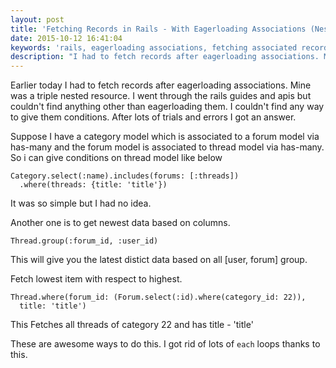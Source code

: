 ```yaml
---
layout: post
title: 'Fetching Records in Rails - With Eagerloading Associations (Nested)'
date: 2015-10-12 16:41:04
keywords: 'rails, eagerloading associations, fetching associated records in rails, fetching records'
description: "I had to fetch records after eagerloading associations. Mine was a triple nested resource. I went through the rails guides and apis"
---
```

Earlier today I had to fetch records after eagerloading associations. Mine was a triple nested resource. I went through the rails guides and apis but couldn't find anything other than eagerloading them. I couldn't find any way to give them conditions. After lots of trials and errors I got an answer.

Suppose I have a category model which is associated to a forum model via has-many and the forum model is associated to thread model via has-many. So i can give conditions on thread model like below

    Category.select(:name).includes(forums: [:threads])
      .where(threads: {title: 'title'})
    
It was so simple but I had no idea.

Another one is to get newest data based on columns.

    Thread.group(:forum_id, :user_id)  
    
This will give you the latest distict data based on all [user, forum] group.
    
Fetch lowest item with respect to highest.

    Thread.where(forum_id: (Forum.select(:id).where(category_id: 22)), 
      title: 'title') 
    
This Fetches all threads of category 22 and has title - 'title'
    
These are awesome ways to do this. I got rid of lots of `each` loops thanks to this.
